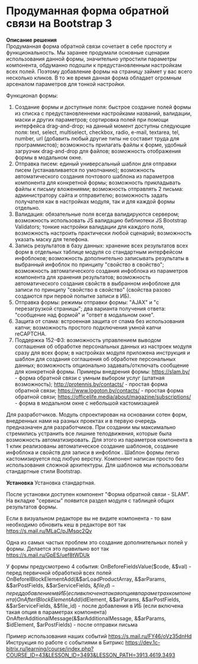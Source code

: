 # Продуманная форма обратной связи на Bootstrap 3

**Описание решения**  
Продуманная форма обратной связи сочетает в себе простоту и функциональность. Мы заранее продумали основные сценарии использования данной формы, значительно упростили параметры компонента, обдуманно подошли к предустановленным настройкам всех полей. Поэтому добавление формы на страницу займет у вас всего несколько кликов. В то же время данная форма обладает огромным арсеналом параметров для тонкой настройки.

Функционал формы:

1. Создание формы и доступные поля:
быстрое создание полей формы из списка с предустановленнеми настройками названий, валидации, маски и других параметров;
сортировка полей при помощи интерфейса drag-and-drop;
на данный момент доступны следующие поля: text, select, multiselect, checkbox, radio, e-mail, textarea, tel, number, url (добавить любый другие типы не составит труда для программистов);
возможность прилагать файлы к форме, удобный загрузчик drag-and-drop для файлов;
возможность отображения формы в модальном окне.
2. Отправка писем:
единый универсальный шаблон для отправки писем (устанавливается по умолчанию);
возможность автоматического создания почтового шаблона из параметров компонента для конкретной формы;
возможность прикладывать файлы к письму вложениями;
возможность отправлять 2 письма: администратору сайта и отправителю;
возможность задать получателя как в настройках модуля, так и для каждой формы отдельно.
3. Валидация:
обязательные поля всегда валидируются сервером;
возможность использовать JS валидацию библиотеки JS Bootstrap Validators;
тонкие настройки валидации для каждого поля, возможность настроить практически любой сценарий;
возможность указать маску для телефона.
4. Запись результатов в базу данных:
хранение всех результатов всех форм в отдельных таблице модуля со стандартным интерфейсом инфоблоков;
возможность дополнительно записывать результаты в выбранный инфоблок по принципу "свойство в свойство";
возможность автоматического создания инфоблока из параметров компонента для хранения результатов;
возможность автоматического создания свойств в выбранном инфоблоке для записи по принципу "свойство в свойство" (свойства разово создаются при первой попытке записи в ИБ).
5. Отправка формы:
режимы отправки формы: "AJAX" и "с перезагрузкой страницы";
два варианта получения ответа: "сообщение над формой" и "ответ в модальном окне".
6. Защита от спама:
встроенная защита от спама без использования капчи;
возможность простого подключения умной капчи reCAPTCHA.
7. Поддержка 152-ФЗ:
возможность управлением выводом соглашения об обработке персональных данных из настроек модуля сразу для всех форм;
в настройках модуля приложена инструкция и шаблон для создания соглашения об обработке персональных данных;
возможность опционально задавать/отключать сообщение для конкретной формы.
Примеры внедрения формы:
https://slam.by/ - форма обратной связи с умным выбором услуг (штатная возможность);
http://protennis.by/contacts/ - простая форма обратной связи;
https://www.logoton.by/contacts/ - простая форма обратной связи;
https://officelife.media/about/magazine/subscriptions/ - форма в модальном окне с небольшой кастомизацией

Для разработчиков. 
Модуль спроектирован на основании сотен форм, внедренных нами на разных проектах и в первую очередь предназначен для разработчиков. При создании мы максимально стремились устранить все лишние телодвижения, которые была возможность автоматизировать. Для этого из параметров компонента в 1 клик реализованы автоматическое создание шаблонов, создание инфоблока и свойств для записи в инфоблок . Шаблон формы легко кастомизируется под любую верстку. Компонент написан просто без использования сложной архитектуры. Для шаблонов мы использовали стандартные стили Bootstrap.

**Установка**
Установка стандартная.

После установки доступен компонент "Форма обратной связи - SLAM".
На вкладке "сервисы" появится раздел модуля с таблицей общих результатов формы.

Если в визуальном редакторе вы не видите компонента - то вам необходимо обновить кеш в редакторе вот так https://s.mail.ru/MLaC/pJMsqc2Qv

Одна из самых частых проблем это создание дополнительных полей у формы. Делается это правильно вот так https://s.mail.ru/GpES/uef8tWDUk

У формы предусмотрено 4 события:
OnBeforeFieldsValue($code, &$val) - перед первичной обработкой всех полей
OnBeforeIBlockElementAdd(&$arLoadProductArray, &$arParams, &$arPostFields, &$arServiceFields, &$file_id) - перед добавлением в ИБ (если включена такая опция в параметрах компонента)
OnAfterIBlockElementAdd($idElement, &$arParams, &$arPostFields, &$arServiceFields, &$file_id) - после добавления в ИБ (если включена такая опция в параметрах компонента)
OnAfterAdditionalMessage(&$arAdditionalMessage, &$arParams, $idElement, $arPostFields) - после отправки письма

Пример использования наших событий https://s.mail.ru/FY46/oVz35dnHd
Инструкция по работе с событиями в Битрикс https://dev.1c-bitrix.ru/learning/course/index.php?COURSE_ID=43&LESSON_ID=3493&LESSON_PATH=3913.4619.3493